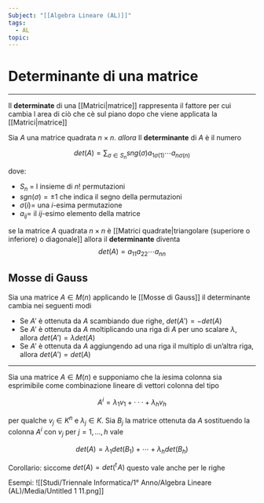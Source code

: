 ```yaml
---
Subject: "[[Algebra Lineare (AL)]]"
tags:
  - AL
topic:
---
```


# Determinante di una matrice
---
Il __determinate__ di una [[Matrici|matrice]] rappresenta il fattore per cui cambia l area di ciò che cè sul piano dopo che viene applicata la [[Matrici|matrice]]

Sia $A$ una matrice quadrata $n \times n$. 
_allora_ Il __determinante__ di $A$ è il numero

$$
det(A) = \sum_{\sigma \in S_{n}} sng(\sigma)
a_{1\sigma(1)}
\cdots
a_{n\sigma(n)}
$$

dove:
- $S_n$ = l insieme di $n!$ permutazioni
- $sgn(\sigma) = \pm1$ che indica il segno della permutazioni
- $\sigma(i) =$ una $i$-esima permutazione
- $a_{ij} =$  il $ij$-esimo elemento della matrice

se la matrice $A$ quadrata $n \times n$ è [[Matrici quadrate|triangolare (superiore o inferiore) o diagonale]]
allora il __determinante__ diventa $$
det(A)=a_{11}a_{22}\cdots a_{nn}
$$

## Mosse di Gauss

Sia una matrice $A \in M(n)$  applicando le [[Mosse di Gauss]] il determinante cambia nei seguenti modi

- Se $A'$ è ottenuta da $A$ scambiando due righe, $det(A') = − det(A)$
- Se $A'$ è ottenuta da $A$ moltiplicando una riga di $A$ per uno scalare $\lambda$, allora                $det(A') = \lambda det(A)$
- Se $A'$  è ottenuta da $A$ aggiungendo ad una riga il multiplo di un’altra riga, allora       $det(A') = det(A)$

---

Sia una matrice $A \in M(n)$ e supponiamo che la $i$esima colonna sia esprimibile come combinazione lineare di vettori colonna del tipo

$$
A^i = λ_1v_1 + · · · + λ_hv_h
$$

per qualche $v_j \in K^n$ e $λ_j ∈ K$. Sia $B_j$ la matrice ottenuta da $A$ sostituendo la colonna $A^i$
con $v_j$  per $j = 1,\dots,h$ vale



$$
det(A)=\lambda_1 det(B_1)+\cdots+\lambda_h det(B_h)
$$

Corollario: siccome $det(A) =det({}^t\!A)$ questo vale anche per le righe

Esempi:
![[Studi/Triennale Informatica/1° Anno/Algebra Lineare (AL)/Media/Untitled 1 11.png]]
